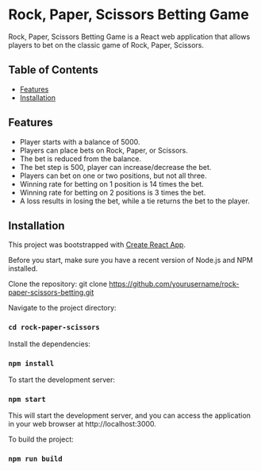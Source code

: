 # Rock, Paper, Scissors Betting Game

Rock, Paper, Scissors Betting Game is a React web application that allows players to bet on the classic game of Rock, Paper, Scissors.

## Table of Contents

- [Features](#features)
- [Installation](#installation)

## Features

- Player starts with a balance of 5000.
- Players can place bets on Rock, Paper, or Scissors.
- The bet is reduced from the balance.
- The bet step is 500, player can increase/decrease the bet.
- Players can bet on one or two positions, but not all three.
- Winning rate for betting on 1 position is 14 times the bet.
- Winning rate for betting on 2 positions is 3 times the bet.
- A loss results in losing the bet, while a tie returns the bet to the player.

## Installation

This project was bootstrapped with [Create React App](https://github.com/facebook/create-react-app).

Before you start, make sure you have a recent version of Node.js and NPM installed.

Clone the repository:
git clone https://github.com/yourusername/rock-paper-scissors-betting.git

Navigate to the project directory:
### `cd rock-paper-scissors`

Install the dependencies:
### `npm install`

To start the development server:
### `npm start`

This will start the development server, and you can access the application in your web browser at http://localhost:3000.

To build the project:
### `npm run build`
